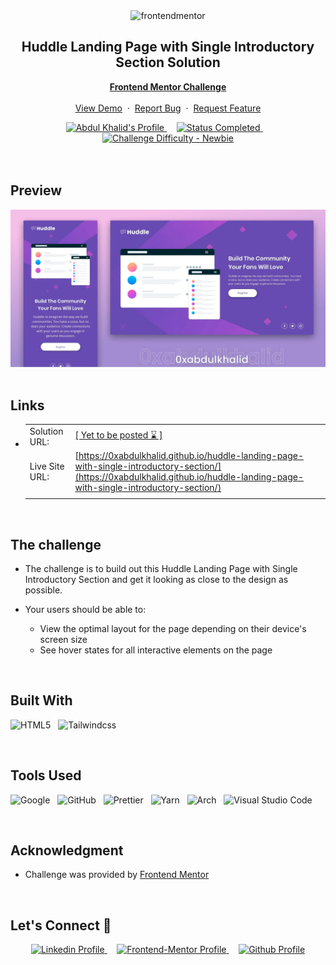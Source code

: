 <div align="center">

  <img src="https://www.frontendmentor.io/static/images/logo-mobile.svg" alt="frontendmentor" width="80">

  <h2 align="center">Huddle Landing Page with Single Introductory Section Solution</h2>
  <p align="center">
    <a href="https://www.frontendmentor.io/challenges/huddle-landing-page-with-a-single-introductory-section-B_2Wvxgi0" target="_blank"><strong>Frontend Mentor Challenge</strong></a>
    <br />
    <br />
    <a href="https://0xabdulkhalid.github.io/huddle-landing-page-with-single-introductory-section/" target="_blank">View Demo</a>
    &nbsp;·&nbsp;
    <a href="https://github.com/0xabdulkhalid/huddle-landing-page-with-single-introductory-section/issues" target="_blank">Report Bug</a>
    &nbsp;·&nbsp;
    <a href="https://github.com/0xabdulkhalid/huddle-landing-page-with-single-introductory-section/issues" target="_blank">Request Feature</a>
  </p>
</div>

<!-- Badges -->
<div align="center">
  <!-- Profiles -->
  <a href="https://www.frontendmentor.io/profile/0xabdulkhalid" target="_blank">
    <img src="https://img.shields.io/badge/Profile-0xAbdulKhalid-eee?style=for-the-badge&logo=frontendmentor" alt="Abdul Khalid's Profile">
  </a> &nbsp;&nbsp;&nbsp;

  <!-- Status -->
  <a href="#">
    <img src="https://img.shields.io/badge/Status-Completed-00CE80?style=for-the-badge" alt="Status Completed">
  </a> &nbsp;&nbsp;&nbsp;

  <!-- Difficulty -->
  <a href="https://www.frontendmentor.io/challenges?difficulties=1"  target="_blank">
    <img src="https://img.shields.io/badge/Difficulty-Newbie-61BECD?style=for-the-badge&logo=frontendmentor" alt="Challenge Difficulty - Newbie">
  </a>

</div>
<br />
<br />



## **Preview**

<div align='center'>
<img src='./design/preview.webp' alt='Huddle Landing Page with Single Introductory Section solution preview image'>
</div>


<br>

## **Links**

- |||
  | :----- | :----- |
  | Solution URL: | [[ Yet to be posted ⌛ ]](#links) |
  | Live Site URL: | [https://0xabdulkhalid.github.io/huddle-landing-page-with-single-introductory-section/](https://0xabdulkhalid.github.io/huddle-landing-page-with-single-introductory-section/) |
  |||


<br>


## The challenge

- The challenge is to build out this Huddle Landing Page with Single Introductory Section and get it looking as close to the design as possible.

- Your users should be able to: 
  - View the optimal layout for the page depending on their device's screen size
  - See hover states for all interactive elements on the page

<br>


## **Built With**

 ![HTML5](https://img.shields.io/badge/html5-%23E34F26.svg?style=for-the-badge&logo=html5&logoColor=white) &nbsp; ![Tailwindcss](https://img.shields.io/badge/Tailwind_CSS-38B2AC?style=for-the-badge&logo=tailwind-css&logoColor=white) 


<br>

## **Tools Used**

![Google](https://img.shields.io/badge/google-DA4437?style=for-the-badge&logo=google&logoColor=white) &nbsp; ![GitHub](https://img.shields.io/badge/github-0D1117.svg?style=for-the-badge&logo=github&logoColor=white) &nbsp; ![Prettier](https://img.shields.io/badge/prettier-1A2C34?style=for-the-badge&logo=prettier&logoColor=F7BA3E) &nbsp; ![Yarn](https://img.shields.io/badge/Yarn-2C8EBB?style=for-the-badge&logo=yarn&logoColor=white) &nbsp; ![Arch](https://img.shields.io/badge/Arch%20Linux-1793D1?logo=arch-linux&logoColor=fff&style=for-the-badge) &nbsp; ![Visual Studio Code](https://img.shields.io/badge/VS%20Code-0078d7.svg?style=for-the-badge&logo=visual-studio-code&logoColor=white) 


<br>

## **Acknowledgment**

* Challenge was provided by [Frontend Mentor](https://www.frontendmentor.io)

<br>

## **Let's Connect 👋**

<div align=center>

  <a href="https://linkedin.com/in/0xabdulkhalid" target="_blank">
    <img src="https://img.shields.io/badge/linkedin%20Profile-%2300acee.svg?color=405DE6&style=for-the-badge&logo=linkedin&logoColor=white" alt="Linkedin Profile">
  </a>&nbsp;&nbsp;&nbsp;

  <a href="https://www.frontendmentor.io/profile/0xabdulkhalid" target="_blank">
    <img src="https://img.shields.io/badge/FEM%20Profile-f8f9f8?style=for-the-badge&logo=Frontend-Mentor&logoColor=black" alt="Frontend-Mentor Profile">
  </a> &nbsp;&nbsp;&nbsp;

  <a href="https://www.github.com/0xabdulkhalid/" target="_blank">
    <img src="https://img.shields.io/badge/Github%20Profile-131313?style=for-the-badge&logo=github&logoColor=white" alt="Github Profile">
  </a>

</div>

<br>
